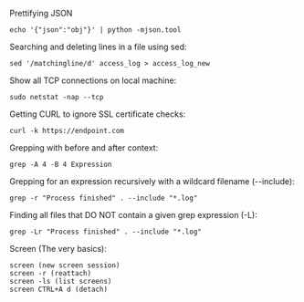 Prettifying JSON

    echo '{"json":"obj"}' | python -mjson.tool
    
Searching and deleting lines in a file using sed:

    sed '/matchingline/d' access_log > access_log_new

Show all TCP connections on local machine:

    sudo netstat -nap --tcp
    
Getting CURL to ignore SSL certificate checks:

    curl -k https://endpoint.com
    
Grepping with before and after context:

    grep -A 4 -B 4 Expression
    
Grepping for an expression recursively with a wildcard filename (--include):

    grep -r "Process finished" . --include "*.log"

Finding all files that DO NOT contain a given grep expression (-L):

    grep -Lr "Process finished" . --include "*.log"

Screen (The very basics):

    screen (new screen session)
    screen -r (reattach)
    screen -ls (list screens)
    screen CTRL+A d (detach)
